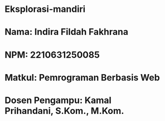 # Eksplorasi-mandiri
# Nama: Indira Fildah Fakhrana
# NPM: 2210631250085
# Matkul: Pemrograman Berbasis Web
# Dosen Pengampu: Kamal Prihandani, S.Kom., M.Kom.
